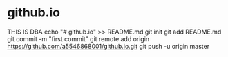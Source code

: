 # github.io
THIS IS DBA
echo "# github.io" >> README.md
git init
git add README.md
git commit -m "first commit"
git remote add origin https://github.com/a5546868001/github.io.git
git push -u origin master
